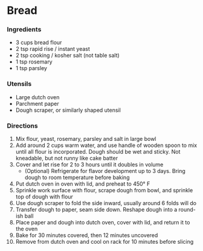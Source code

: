 # Bread

### Ingredients

- 3 cups bread flour
- 2 tsp rapid rise / instant yeast
- 2 tsp cooking / kosher salt (not table salt)
- 1 tsp rosemary
- 1 tsp parsley

### Utensils

- Large dutch oven
- Parchment paper
- Dough scraper, or similarly shaped utensil
 
### Directions

1. Mix flour, yeast, rosemary, parsley and salt in large bowl
2. Add around 2 cups warm water, and use handle of wooden spoon to mix until all flour is incorporated. Dough should be wet and sticky. Not kneadable, but not runny like cake batter
3. Cover and let rise for 2 to 3 hours until it doubles in volume
   - (Optional) Refrigerate for flavor development up to 3 days. Bring dough to room temperature before baking
4. Put dutch oven in oven with lid, and preheat to 450° F
5. Sprinkle work surface with flour, scrape dough from bowl, and sprinkle top of dough with flour
6. Use dough scraper to fold the side inward, usually around 6 folds will do
7. Transfer dough to paper, seam side down. Reshape dough into a round-ish ball
8. Place paper and dough into dutch oven, cover with lid, and return it to the oven
9. Bake for 30 minutes covered, then 12 minutes uncovered
10. Remove from dutch oven and cool on rack for 10 minutes before slicing
